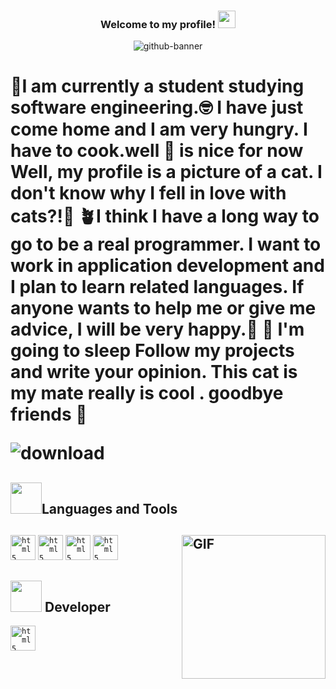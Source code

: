<h3 align="center">
  
  Welcome to my profile!
  <img src="https://appsaz.ir/wp-content/uploads/2019/08/Android-Version-History-min.jpg" width="28">

</h3>

<div align="center">
  
  ![github-banner](https://user-images.githubusercontent.com/79522638/166133864-99e5d96a-5928-42a4-9439-3b3ee9bb7823.png)
  
</div>
  
<h1><font style="vertical-align: inherit;"><font style="vertical-align: inherit;">🏢</font></font>I am currently a student studying software engineering.<font style="vertical-align: inherit;"><font style="vertical-align: inherit;">🤓</font></font></h>
<h>I have just come home and I am very hungry. I have to cook.well <font style="vertical-align: inherit;"><font style="vertical-align: inherit;">🍔</font></font> is nice for now</h>
<h>Well, my profile is a picture of a cat. I don't know why I fell in love with cats?!<font style="vertical-align: inherit;"><font style="vertical-align: inherit;">🤣</font></font></h>
<h><font style="vertical-align: inherit;"><font style="vertical-align: inherit;">🪴</font></font>I think I have a long way to go to be a real programmer. I want to work in application development and I plan to learn related languages. If anyone wants to help me or give me advice, I will be very happy.<font style="vertical-align: inherit;"><font style="vertical-align: inherit;">🌳</font></font></h>
<h> <font style="vertical-align: inherit;"><font style="vertical-align: inherit;">👻</font></font> I'm going to sleep Follow my projects and write your opinion. This cat is my mate really is cool . goodbye
friends <font style="vertical-align: inherit;"><font style="vertical-align: inherit;">🛌</font></font></h>



![download](https://user-images.githubusercontent.com/125409221/229837342-400ebba0-5632-4cab-96c0-59131347ffd2.gif) 



## <img src="https://media2.giphy.com/media/QssGEmpkyEOhBCb7e1/giphy.gif?cid=ecf05e47a0n3gi1bfqntqmob8g9aid1oyj2wr3ds3mg700bl&rid=giphy.gif" height="50px">Languages and Tools
## <img align="right" alt="GIF" height="230px" src="https://media.giphy.com/media/lP8xu5t2DLGG045H8F/giphy.gif"/>
<code><img title="Kotlin" alt="html5" width="40px" src="https://avasam.ir/assets/img/libs/avatars/5e860fe545601.jpg" /></code>
<code><img title="Java "   alt="html5" width="40px" src="https://123project.ir/wp-content/uploads/2022/09/download.png"/></code>
<code><img title="GitHub"   alt="html5" width="40px" src="https://adminesite.com/wp-content/uploads/2019/09/GitHub.png"/></code>
<code><img title="GitKraken"   alt="html5" width="40px" src="https://encrypted-tbn0.gstatic.com/images?q=tbn:ANd9GcS2BJtkUErLUJJqeqotL7CAb77J4Djxq88G7w&usqp=CAU"/></code>


## <img src="https://media2.giphy.com/media/QssGEmpkyEOhBCb7e1/giphy.gif?cid=ecf05e47a0n3gi1bfqntqmob8g9aid1oyj2wr3ds3mg700bl&rid=giphy.gif" height="50px"> Developer

<code><img title="Android" alt="html5" width="40px" src="https://elecomco.com/wp-content/uploads/2021/02/elecomco-com-android-logo-1.jpg"/></code>




<!--
**NARI1108/NARI1108** is a ✨ _special_ ✨ repository because its `README.md` (this file) appears on your GitHub profile.

Here are some ideas to get you started:

- 🔭 I’m currently working on ...Android And JavaScript
- 🌱 I’m currently learning ...Android AND Javascript
- 👯 I’m looking to collaborate on ...with people
- 🤔 I’m looking for help with ...for your Projects
- 💬 Ask me about ... anything
- 📫 How to reach me: ...
- 😄 Pronouns: ...
- ⚡ Fun fact: ...lol
-->
